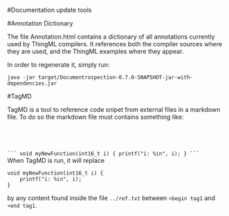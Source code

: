 #Documentation update tools

#Annotation Dictionary

The file Annotation.html contains a dictionary of all annotations currently used by ThingML compilers. It references both the compiler sources where they are used, and the ThingML examples where they appear.

In order to regenerate it, simply run:
```
java -jar target/Documentrospection-0.7.0-SNAPSHOT-jar-with-dependencies.jar
```

#TagMD

TagMD is a tool to reference code snipet from external files in a markdown file. To do so the markdown file must contains something like:
<code>
<!-- TagMD tag1 ../ref.txt -->
&#96;&#96;&#96;
void myNewFunction(int16_t i) {
	printf("i: %in", i);
}
&#96;&#96;&#96;
</code>
When TagMD is run, it will replace
```
void myNewFunction(int16_t i) {
	printf("i: %in", i);
}
```

by any content found inside the file `../ref.txt` between `¤begin tag1` and `¤end tag1`.
